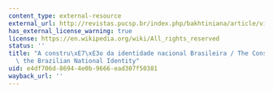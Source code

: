 ```yaml
---
content_type: external-resource
external_url: http://revistas.pucsp.br/index.php/bakhtiniana/article/viewFile/3002/1933
has_external_license_warning: true
license: https://en.wikipedia.org/wiki/All_rights_reserved
status: ''
title: "A constru\xE7\xE3o da identidade nacional Brasileira / The Construction of\
  \ the Brazilian National Identity"
uid: e4df706d-8694-4e0b-9666-ead307f50381
wayback_url: ''
---
```

